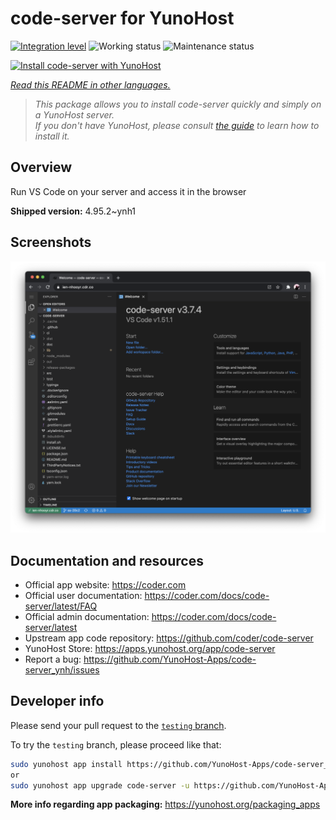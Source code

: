 <!--
N.B.: This README was automatically generated by <https://github.com/YunoHost/apps/tree/master/tools/readme_generator>
It shall NOT be edited by hand.
-->

# code-server for YunoHost

[![Integration level](https://dash.yunohost.org/integration/code-server.svg)](https://ci-apps.yunohost.org/ci/apps/code-server/) ![Working status](https://ci-apps.yunohost.org/ci/badges/code-server.status.svg) ![Maintenance status](https://ci-apps.yunohost.org/ci/badges/code-server.maintain.svg)

[![Install code-server with YunoHost](https://install-app.yunohost.org/install-with-yunohost.svg)](https://install-app.yunohost.org/?app=code-server)

*[Read this README in other languages.](./ALL_README.md)*

> *This package allows you to install code-server quickly and simply on a YunoHost server.*  
> *If you don't have YunoHost, please consult [the guide](https://yunohost.org/install) to learn how to install it.*

## Overview

Run VS Code on your server and access it in the browser


**Shipped version:** 4.95.2~ynh1

## Screenshots

![Screenshot of code-server](./doc/screenshots/screenshot.png)

## Documentation and resources

- Official app website: <https://coder.com>
- Official user documentation: <https://coder.com/docs/code-server/latest/FAQ>
- Official admin documentation: <https://coder.com/docs/code-server/latest>
- Upstream app code repository: <https://github.com/coder/code-server>
- YunoHost Store: <https://apps.yunohost.org/app/code-server>
- Report a bug: <https://github.com/YunoHost-Apps/code-server_ynh/issues>

## Developer info

Please send your pull request to the [`testing` branch](https://github.com/YunoHost-Apps/code-server_ynh/tree/testing).

To try the `testing` branch, please proceed like that:

```bash
sudo yunohost app install https://github.com/YunoHost-Apps/code-server_ynh/tree/testing --debug
or
sudo yunohost app upgrade code-server -u https://github.com/YunoHost-Apps/code-server_ynh/tree/testing --debug
```

**More info regarding app packaging:** <https://yunohost.org/packaging_apps>
